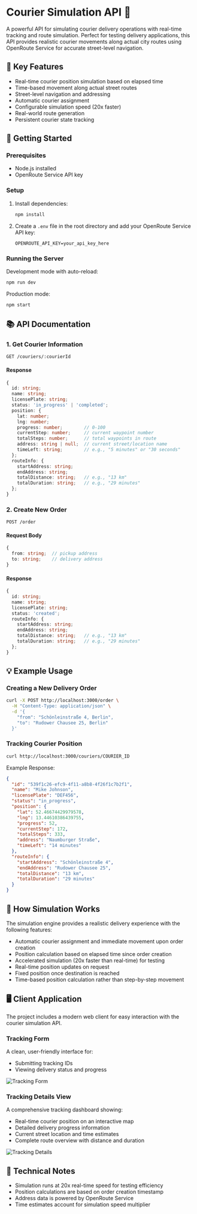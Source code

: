 # Courier Simulation API 🚚

A powerful API for simulating courier delivery operations with real-time tracking and route simulation. Perfect for testing delivery applications, this API provides realistic courier movements along actual city routes using OpenRoute Service for accurate street-level navigation.

## 🌟 Key Features

- Real-time courier position simulation based on elapsed time
- Time-based movement along actual street routes
- Street-level navigation and addressing
- Automatic courier assignment
- Configurable simulation speed (20x faster)
- Real-world route generation
- Persistent courier state tracking

## 🚀 Getting Started

### Prerequisites

- Node.js installed
- OpenRoute Service API key

### Setup

1. Install dependencies:
   ```bash
   npm install
   ```

2. Create a `.env` file in the root directory and add your OpenRoute Service API key:
   ```
   OPENROUTE_API_KEY=your_api_key_here
   ```

### Running the Server

Development mode with auto-reload:
```bash
npm run dev
```

Production mode:
```bash
npm start
```

## 📚 API Documentation

### 1. Get Courier Information
```http
GET /couriers/:courierId
```

#### Response
```typescript
{
  id: string;
  name: string;
  licensePlate: string;
  status: 'in_progress' | 'completed';
  position: {
    lat: number;
    lng: number;
    progress: number;        // 0-100
    currentStep: number;     // current waypoint number
    totalSteps: number;      // total waypoints in route
    address: string | null;  // current street/location name
    timeLeft: string;        // e.g., "5 minutes" or "30 seconds"
  };
  routeInfo: {
    startAddress: string;
    endAddress: string;
    totalDistance: string;   // e.g., "13 km"
    totalDuration: string;   // e.g., "29 minutes"
  };
}
```

### 2. Create New Order
```http
POST /order
```

#### Request Body
```typescript
{
  from: string;  // pickup address
  to: string;    // delivery address
}
```

#### Response
```typescript
{
  id: string;
  name: string;
  licensePlate: string;
  status: 'created';
  routeInfo: {
    startAddress: string;
    endAddress: string;
    totalDistance: string;   // e.g., "13 km"
    totalDuration: string;   // e.g., "29 minutes"
  };
}
```

## 💡 Example Usage

### Creating a New Delivery Order
```bash
curl -X POST http://localhost:3000/order \
  -H "Content-Type: application/json" \
  -d '{
    "from": "Schönleinstraße 4, Berlin",
    "to": "Rudower Chausee 25, Berlin"
  }'
```

### Tracking Courier Position
```bash
curl http://localhost:3000/couriers/COURIER_ID
```

Example Response:
```json
{
  "id": "539f1c26-efc9-4f11-a8b8-4f26f1c7b2f1",
  "name": "Mike Johnson",
  "licensePlate": "DEF456",
  "status": "in_progress",
  "position": {
    "lat": 52.46674429979578,
    "lng": 13.44610386439755,
    "progress": 52,
    "currentStep": 172,
    "totalSteps": 333,
    "address": "Naumburger Straße",
    "timeLeft": "14 minutes"
  },
  "routeInfo": {
    "startAddress": "Schönleinstraße 4",
    "endAddress": "Rudower Chausee 25",
    "totalDistance": "13 km",
    "totalDuration": "29 minutes"
  }
}
```

## 🔄 How Simulation Works

The simulation engine provides a realistic delivery experience with the following features:
- Automatic courier assignment and immediate movement upon order creation
- Position calculation based on elapsed time since order creation
- Accelerated simulation (20x faster than real-time) for testing
- Real-time position updates on request
- Fixed position once destination is reached
- Time-based position calculation rather than step-by-step movement

## 🖥️ Client Application

The project includes a modern web client for easy interaction with the courier simulation API.

### Tracking Form
A clean, user-friendly interface for:
- Submitting tracking IDs
- Viewing delivery status and progress

![Tracking Form](./tracking-form.png)

### Tracking Details View
A comprehensive tracking dashboard showing:
- Real-time courier position on an interactive map
- Detailed delivery progress information
- Current street location and time estimates
- Complete route overview with distance and duration

![Tracking Details](./tracking-details.png)

## 📝 Technical Notes

- Simulation runs at 20x real-time speed for testing efficiency
- Position calculations are based on order creation timestamp
- Address data is powered by OpenRoute Service
- Time estimates account for simulation speed multiplier 